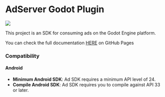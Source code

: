 <head>
  <link rel="stylesheet" href="https://cdn.jsdelivr.net/npm/bootstrap@5.3.0/dist/css/bootstrap.min.css">
</head>

# AdServer Godot Plugin

![](https://adgrowth.com/wp-content/themes/adgrowth-br-en/assets/img/logo-adgrowth-800x168.png)

This project is an SDK for consuming ads on the Godot Engine platform.

You can check the full documentation [HERE](https://ad-growth.github.io/ad-sdk-docs/docs/getting_started/) on GitHub Pages

### Compatibility

#### Android
- **Minimum Android SDK**: Ad SDK requires a minimum API level of 24.
- **Compile Android SDK**: Ad SDK requires you to compile against API 33 or later.

